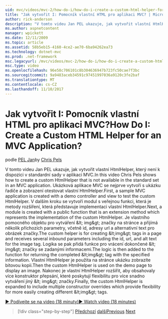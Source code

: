 ```yaml
---
uid: mvc/videos/mvc-2/how-do-i/how-do-i-create-a-custom-html-helper-for-an-mvc-application
title: "Jak vytvořit I: Pomocník vlastní HTML pro aplikaci MVC? | Microsoft Docs"
author: rick-anderson
description: "V tomto videu Jan PEL ukazuje, jak vytvořit vlastní HtmlHelper, který není k dispozici v standardní sady v aplikaci MVC. První, ukázkové aplikace MVC..."
ms.author: aspnetcontent
manager: wpickett
ms.date: 12/11/2009
ms.topic: article
ms.assetid: 58b5eb15-4160-4ce2-ae70-6ba94262ea73
ms.technology: dotnet-mvc
ms.prod: .net-framework
msc.legacyurl: /mvc/videos/mvc-2/how-do-i/how-do-i-create-a-custom-html-helper-for-an-mvc-application
msc.type: video
ms.openlocfilehash: 96e58c706101c8b304636947b723fc50cae7f3bc
ms.sourcegitcommit: 9a9483aceb34591c97451997036a9120c3fe2baf
ms.translationtype: MT
ms.contentlocale: cs-CZ
ms.lasthandoff: 11/10/2017
---
```

<a name="how-do-i-create-a-custom-html-helper-for-an-mvc-application"></a><span data-ttu-id="7f687-105">Jak vytvořit I: Pomocník vlastní HTML pro aplikaci MVC?</span><span class="sxs-lookup"><span data-stu-id="7f687-105">How Do I: Create a Custom HTML Helper for an MVC Application?</span></span>
====================
<span data-ttu-id="7f687-106">podle [PEL Jan](https://twitter.com/chrispels)</span><span class="sxs-lookup"><span data-stu-id="7f687-106">by [Chris Pels](https://twitter.com/chrispels)</span></span>

<span data-ttu-id="7f687-107">V tomto videu Jan PEL ukazuje, jak vytvořit vlastní HtmlHelper, který není k dispozici v standardní sady v aplikaci MVC.</span><span class="sxs-lookup"><span data-stu-id="7f687-107">In this video Chris Pels shows how to create a custom HtmlHelper that is not available in the standard set in an MVC application.</span></span> <span data-ttu-id="7f687-108">Ukázková aplikace MVC se nejprve vytvoří s ukázku řadiče a zobrazení otestovat vlastní HtmlHelper.</span><span class="sxs-lookup"><span data-stu-id="7f687-108">First, a sample MVC application is created with a demo controller and view to test the custom HtmlHelper.</span></span> <span data-ttu-id="7f687-109">V dalším kroku se vytvoří modul s veřejnou funkci, která je metody rozšíření, která představuje implementaci vlastní HtmlHelper.</span><span class="sxs-lookup"><span data-stu-id="7f687-109">Next, a module is created with a public function that is an extension method which represents the implementation of the custom HtmlHelper.</span></span> <span data-ttu-id="7f687-110">Je vlastního pomocného objektu pro vytváření &amp;lt; img&amp;gt; značky na stránce a přijímá několik příchozích parametry, včetně id, adresy url a alternativní text pro obrázek značky.</span><span class="sxs-lookup"><span data-stu-id="7f687-110">The custom helper is for creating &amp;lt;img&amp;gt; tags in a page and receives several inbound parameters including the id, url, and alt text for the image tag.</span></span> <span data-ttu-id="7f687-111">Logika se pak přidá funkce pro vrácení dokončené &amp;lt; img&amp;gt; značky se zadanými informacemi.</span><span class="sxs-lookup"><span data-stu-id="7f687-111">The logic is then added to the function for returning the completed &amp;lt;img&amp;gt; tag with the specified information.</span></span> <span data-ttu-id="7f687-112">Vlastní HtmlHelper je použita na stránce ukázku zobrazíte bitovou kopii.</span><span class="sxs-lookup"><span data-stu-id="7f687-112">Then the custom HtmlHelper is used on the demo page to display an image.</span></span> <span data-ttu-id="7f687-113">Nakonec je vlastní HtmlHelper rozšířit, aby obsahovaly více konstruktor přepsání, které poskytují flexibilitu pro více snadno vytváření jiný &amp;lt; img&amp;gt; značky.</span><span class="sxs-lookup"><span data-stu-id="7f687-113">Finally, the custom HtmlHelper is expanded to include multiple constructor overrides which provide flexibility for more easily creating different &amp;lt;img&amp;gt; tags.</span></span>

[<span data-ttu-id="7f687-114">&#9654; Podívejte se na video (18 minuty)</span><span class="sxs-lookup"><span data-stu-id="7f687-114">&#9654; Watch video (18 minutes)</span></span>](https://channel9.msdn.com/Blogs/ASP-NET-Site-Videos/how-do-i-create-a-custom-html-helper-for-an-mvc-application)

>[!div class="step-by-step"]
<span data-ttu-id="7f687-115">[Předchozí](how-do-i-implement-view-models-to-manage-data-for-aspnet-mvc-views.md)
[další](how-do-i-work-with-model-binders-in-an-mvc-application.md)</span><span class="sxs-lookup"><span data-stu-id="7f687-115">[Previous](how-do-i-implement-view-models-to-manage-data-for-aspnet-mvc-views.md)
[Next](how-do-i-work-with-model-binders-in-an-mvc-application.md)</span></span>
